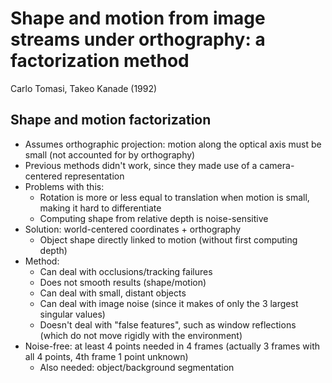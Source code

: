 # Shape and motion from image streams under orthography: a factorization method
Carlo Tomasi, Takeo Kanade (1992)

## Shape and motion factorization
- Assumes orthographic projection: motion along the optical axis must be small (not accounted for by orthography)
- Previous methods didn't work, since they made use of a camera-centered representation
- Problems with this:
	- Rotation is more or less equal to translation when motion is small, making it hard to differentiate
	- Computing shape from relative depth is noise-sensitive
- Solution: world-centered coordinates + orthography
	- Object shape directly linked to motion (without first computing depth)
- Method:
	- Can deal with occlusions/tracking failures
	- Does not smooth results (shape/motion)
	- Can deal with small, distant objects
	- Can deal with image noise (since it makes of only the 3 largest singular values)
	- Doesn't deal with "false features", such as window reflections (which do not move rigidly with the environment)
- Noise-free: at least 4 points needed in 4 frames (actually 3 frames with all 4 points, 4th frame 1 point unknown)
	- Also needed: object/background segmentation
